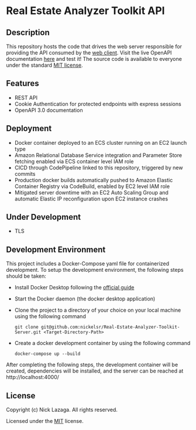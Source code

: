 <!-- prettier-ignore-start -->
# Real Estate Analyzer Toolkit API


## Description

This repository hosts the code that drives the web server responsible for providing the API consumed by the [web client](https://github.com/nickelsr/Real-Estate-Analyzer-Toolkit-Client). Visit the live OpenAPI documentation [here](http://nicklazaga.com/api-docs) and test it! The source code is available to everyone under the standard [MIT license](https://github.com/nickelsr/Real-Estate-Calculator/blob/main/LICENSE.txt).

## Features

- REST API
- Cookie Authentication for protected endpoints with express sessions
- OpenAPI 3.0 documentation

## Deployment

- Docker container deployed to an ECS cluster running on an EC2 launch type
- Amazon Relational Database Service integration and Parameter Store fetching enabled via ECS container level IAM role
- CICD through CodePipeline linked to this repository, triggered by new commits
- Production docker builds automatically pushed to Amazon Elastic Container Registry via CodeBuild, enabled by EC2 level IAM role
- Mitigated server downtime with an EC2 Auto Scaling Group and automatic Elastic IP reconfiguration upon EC2 instance crashes

## Under Development 

- TLS

## Development Environment

This project includes a Docker-Compose yaml file for containerized development. To setup the development environment, the following steps should be taken:

- Install Docker Desktop following the [official guide](https://docs.docker.com/desktop/)

- Start the Docker daemon (the docker desktop application)

- Clone the project to a directory of your choice on your local machine using the following command

    ```
    git clone git@github.com:nickelsr/Real-Estate-Analyzer-Toolkit-Server.git <Target-Directory-Path>
    ```

- Create a docker development container by using the following command

    ```
    docker-compose up --build
    ```

After completing the following steps, the development container will be created, dependencies will be installed, and the server can be reached at http://localhost:4000/ 


## License

Copyright (c) Nick Lazaga. All rights reserved.

Licensed under the [MIT](https://github.com/nickelsr/Real-Estate-Calculator/blob/main/LICENSE.txt) license.
<!-- prettier-ignore-end -->
